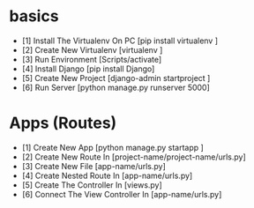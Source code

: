 # basics

-  [1] Install The Virtualenv On PC [pip install virtualenv <app-name>]
-  [2] Create New Virtualenv [virtualenv <app-name>]
-  [3] Run Environment [Scripts/activate]
-  [4] Install Django [pip install Django]
-  [5] Create New Project [django-admin startproject <app-name>]
-  [6] Run Server [python manage.py runserver 5000]

# Apps (Routes)

-  [1] Create New App [python manage.py startapp <app-name>]
-  [2] Create New Route In [project-name/project-name/urls.py]
-  [3] Create New File [app-name/urls.py]
-  [4] Create Nested Route In [app-name/urls.py]
-  [5] Create The Controller In [views.py]
-  [6] Connect The View Controller In [app-name/urls.py]
